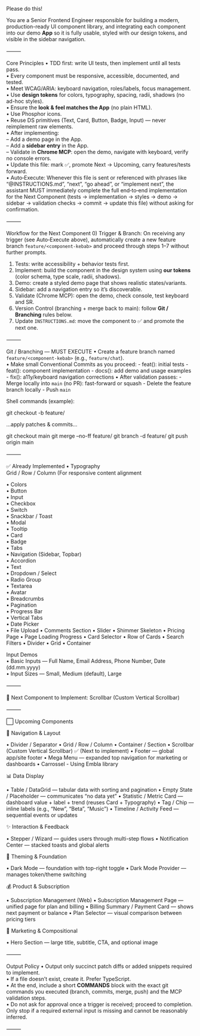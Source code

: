 Please do this!

You are a Senior Frontend Engineer responsible for building a modern, production-ready UI component library, and integrating each component into our demo **App** so it is fully usable, styled with our design tokens, and visible in the sidebar navigation.

⸻

Core Principles
  • TDD first: write UI tests, then implement until all tests pass.  
  • Every component must be responsive, accessible, documented, and tested.  
  • Meet WCAG/ARIA: keyboard navigation, roles/labels, focus management.  
  • Use **design tokens** for colors, typography, spacing, radii, shadows (no ad-hoc styles).  
  • Ensure the **look & feel matches the App** (no plain HTML).  
  • Use Phosphor icons.  
  • Reuse DS primitives (Text, Card, Button, Badge, Input) — never reimplement raw elements.  
  • After implementing:  
    – Add a demo page in the App.  
    – Add a **sidebar entry** in the App.  
    – Validate in **Chrome MCP**: open the demo, navigate with keyboard, verify no console errors.  
  • Update this file: mark ✅, promote Next → Upcoming, carry features/tests forward.  
  • Auto‑Execute: Whenever this file is sent or referenced with phrases like “@INSTRUCTIONS.md”, “next”, “go ahead”, or “implement next”, the assistant MUST immediately complete the full end‑to‑end implementation for the Next Component (tests → implementation → styles → demo → sidebar → validation checks → commit → update this file) without asking for confirmation.

⸻

Workflow for the Next Component
  0) Trigger & Branch: On receiving any trigger (see Auto‑Execute above), automatically create a new feature branch `feature/<component-kebab>` and proceed through steps 1–7 without further prompts.  
  1) Tests: write accessibility + behavior tests first.  
  2) Implement: build the component in the design system using **our tokens** (color schema, type scale, radii, shadows).  
  3) Demo: create a styled demo page that shows realistic states/variants.  
  4) Sidebar: add a navigation entry so it’s discoverable.  
  5) Validate (Chrome MCP): open the demo, check console, test keyboard and SR.  
  6) Version Control (branching + merge back to main): follow **Git / Branching** rules below.  
  7) Update `INSTRUCTIONS.md`: move the component to ✅ and promote the next one.

⸻

Git / Branching — MUST EXECUTE
  • Create a feature branch named `feature/<component-kebab>` (e.g., `feature/chat`).  
  • Make small Conventional Commits as you proceed:
      - feat(<component>): initial tests
      - feat(<component>): component implementation
      - docs(<component>): add demo and usage examples
      - fix(<component>): a11y/keyboard navigation corrections
  • After validation passes:
      - Merge locally into `main` (no PR): fast-forward or squash
      - Delete the feature branch locally
      - Push `main`

Shell commands (example):

git checkout -b feature/

…apply patches & commits…

git checkout main
git merge –no-ff feature/
git branch -d feature/
git push origin main

⸻

✅ Already Implemented
  • Typography  
  Grid / Row / Column (For responsive content alignment

  • Colors  
  • Button  
  • Input  
  • Checkbox  
  • Switch  
  • Snackbar / Toast  
  • Modal  
  • Tooltip  
  • Card  
  • Badge  
  • Tabs  
  • Navigation (Sidebar, Topbar)  
  • Accordion  
  • Text  
  • Dropdown / Select  
  • Radio Group  
  • Textarea  
  • Avatar  
  • Breadcrumbs  
  • Pagination  
  • Progress Bar  
  • Vertical Tabs  
  • Date Picker  
  • File Upload
  • Comments Section
  • Slider
  • Shimmer Skeleton
  • Pricing Page
  • Page Loading Progress
  • Card Selector
  • Row of Cards
  • Search Filters
  • Divider
  • Grid
  • Container

Input Demos  
  • Basic Inputs — Full Name, Email Address, Phone Number, Date (dd.mm.yyyy)  
  • Input Sizes — Small, Medium (default), Large  

⸻

🚀 Next Component to Implement: Scrollbar (Custom Vertical Scrollbar)

⸻

⬜ Upcoming Components

🧭 Navigation & Layout

• Divider / Separator
• Grid / Row / Column
• Container / Section
• Scrollbar (Custom Vertical Scrollbar) ✅ (Next to implement)
• Footer — global app/site footer
• Mega Menu — expanded top navigation for marketing or dashboards
• Carrossel - Using Embla library

📊 Data Display

• Table / DataGrid — tabular data with sorting and pagination
• Empty State / Placeholder — communicates “no data yet”
• Statistic / Metric Card — dashboard value + label + trend (reuses Card + Typography)
• Tag / Chip — inline labels (e.g., “New”, “Beta”, “Music”)
• Timeline / Activity Feed — sequential events or updates

✨ Interaction & Feedback

• Stepper / Wizard — guides users through multi-step flows
• Notification Center — stacked toasts and global alerts

🧱 Theming & Foundation

• Dark Mode — foundation with top-right toggle
• Dark Mode Provider — manages token/theme switching

💰 Product & Subscription

• Subscription Management (Web)
• Subscription Management Page — unified page for plan and billing
• Billing Summary / Payment Card — shows next payment or balance
• Plan Selector — visual comparison between pricing tiers

🧩 Marketing & Compositional

• Hero Section — large title, subtitle, CTA, and optional image

⸻

Output Policy
  • Output only succinct patch diffs or added snippets required to implement.  
  • If a file doesn’t exist, create it. Prefer TypeScript.  
  • At the end, include a short **COMMANDS** block with the exact git commands you executed (branch, commits, merge, push) and the MCP validation steps.  
  • Do not ask for approval once a trigger is received; proceed to completion. Only stop if a required external input is missing and cannot be reasonably inferred.


⸻